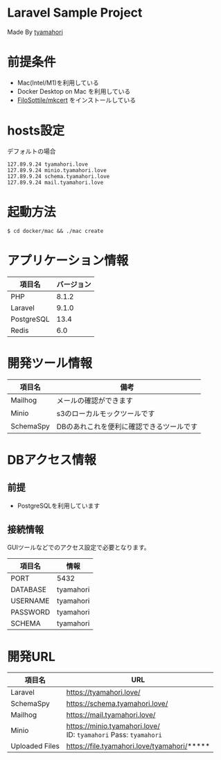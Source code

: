 # Laravel Sample Project

Made By [tyamahori](https://twitter.com/tyamahori)

# 前提条件

- Mac(Intel/M1)を利用している
- Docker Desktop on Mac を利用している
- [FiloSottile/mkcert](https://github.com/FiloSottile/mkcert) をインストールしている

# hosts設定

デフォルトの場合

```
127.89.9.24 tyamahori.love
127.89.9.24 minio.tyamahori.love
127.89.9.24 schema.tyamahori.love
127.89.9.24 mail.tyamahori.love 
```

# 起動方法

```shell
$ cd docker/mac && ./mac create
```

# アプリケーション情報

| 項目名     | バージョン |
| ---------- | ------     |
| PHP        | 8.1.2      |
| Laravel    | 9.1.0     |
| PostgreSQL | 13.4       |
| Redis      | 6.0        |

# 開発ツール情報

| 項目名    | 備考 |
| ----      | ---- |
| Mailhog   | メールの確認ができます |
| Minio     | s3のローカルモックツールです |
| SchemaSpy | DBのあれこれを便利に確認できるツールです |

# DBアクセス情報

## 前提

- PostgreSQLを利用しています

## 接続情報

GUIツールなどでのアクセス設定で必要となります。

| 項目名   | 情報      |
| ----     | ----      |
| PORT     | 5432      |
| DATABASE | tyamahori |
| USERNAME | tyamahori |
| PASSWORD | tyamahori |
| SCHEMA   | tyamahori |

# 開発URL

| 項目名            | URL                                                                  |
|----------------|----------------------------------------------------------------------|
| Laravel        | https://tyamahori.love/                                              |
| SchemaSpy      | https://schema.tyamahori.love/                                       |
| Mailhog        | https://mail.tyamahori.love/                                         |
| Minio          | https://minio.tyamahori.love/ <br> ID: `tyamahori` Pass: `tyamahori` |
| Uploaded Files | https://file.tyamahori.love/tyamahori/*****                          |
